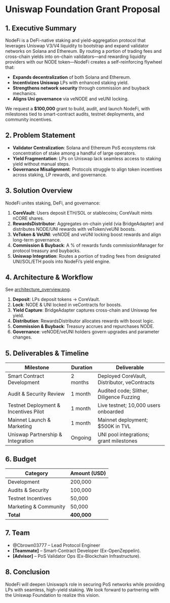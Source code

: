 # Uniswap Foundation Grant Proposal

## 1. Executive Summary

NodeFi is a DeFi-native staking and yield-aggregation protocol that leverages Uniswap V3/V4 liquidity to bootstrap and expand validator networks on Solana and Ethereum. By routing a portion of trading fees and cross-chain yields into on-chain validators—and rewarding liquidity providers with our NODE token—NodeFi creates a self-reinforcing flywheel that:

- **Expands decentralization** of both Solana and Ethereum.
- **Incentivizes Uniswap** LPs with enhanced staking yield.
- **Strengthens network security** through commission and buyback mechanics.
- **Aligns Uni governance** via veNODE and veUNI locking.

We request a **$100,000** grant to build, audit, and launch NodeFi, with milestones tied to smart-contract audits, testnet deployments, and community incentives.

## 2. Problem Statement

- **Validator Centralization**: Solana and Ethereum PoS ecosystems risk concentration of stake among a handful of large operators.
- **Yield Fragmentation**: LPs on Uniswap lack seamless access to staking yield without manual steps.
- **Governance Misalignment**: Protocols struggle to align token incentives across staking, LP rewards, and governance.

## 3. Solution Overview

NodeFi unites staking, DeFi, and governance:

1. **CoreVault**: Users deposit ETH/SOL or stablecoins; CoreVault mints nCORE shares.
2. **RewardsDistributor**: Aggregates on-chain yield (via BridgeAdapter) and distributes NODE/UNI rewards with veToken/veUNI boosts.
3. **VeToken & VeUNI**: veNODE and veUNI locking boost rewards and align long-term governance.
4. **Commission & Buyback**: A % of rewards funds commissionManager for protocol treasury and buybacks.
5. **Uniswap Integration**: Routes a portion of trading fees from designated UNI/SOL/ETH pools into NodeFi’s yield engine.

## 4. Architecture & Workflow

See [architecture_overview.png](architecture_overview.png).

1. **Deposit**: LPs deposit tokens → CoreVault.
2. **Lock**: NODE & UNI locked in veContracts for boosts.
3. **Yield Capture**: BridgeAdapter captures cross-chain and Uniswap fee yield.
4. **Distribution**: RewardsDistributor allocates rewards with boost logic.
5. **Commission & Buyback**: Treasury accrues and repurchases NODE.
6. **Governance**: veNODE/veUNI holders govern upgrades and parameter changes.

## 5. Deliverables & Timeline

| Milestone                            | Duration  | Deliverable                              |
|--------------------------------------|-----------|------------------------------------------|
| Smart Contract Development           | 2 months  | Deployed CoreVault, Distributor, veContracts |
| Audit & Security Review              | 1 month   | Audited code; Slither, Diligence Fuzzing |
| Testnet Deployment & Incentives Pilot| 1 month   | Live testnet; 10,000 users onboarded     |
| Mainnet Launch & Marketing           | 1 month   | Mainnet deployment; $500K in TVL         |
| Uniswap Partnership & Integration    | Ongoing   | UNI pool integrations; grant milestones  |

## 6. Budget

| Category                | Amount (USD) |
|-------------------------|--------------|
| Development             | 200,000      |
| Audits & Security       | 100,000      |
| Testnet Incentives      | 50,000       |
| Marketing & Community   | 50,000       |
| **Total**               | **400,000**  |

## 7. Team

- @Cbrown03777 – Lead Protocol Engineer 
- **[Teammate]** – Smart-Contract Developer (Ex-OpenZeppelin).
- **[Advisor]** – PoS Validator Ops (Ex-Blockchain Infrastructure).

## 8. Conclusion

NodeFi will deepen Uniswap’s role in securing PoS networks while providing LPs with seamless, high-yield staking. We look forward to partnering with the Uniswap Foundation to realize this vision.

